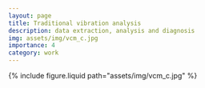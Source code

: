 ```yaml
---
layout: page
title: Traditional vibration analysis
description: data extraction, analysis and diagnosis
img: assets/img/vcm_c.jpg
importance: 4
category: work
---
```


<div class="row justify-content-sm-center">
  <div class="col-sm-8 mt-3 mt-md-0">
    {% include figure.liquid path="assets/img/vcm_c.jpg" %}
  </div>
</div>
